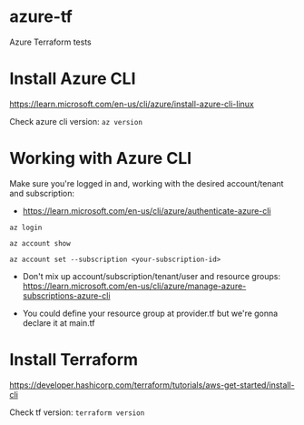 # azure-tf
Azure Terraform tests

# Install Azure CLI
https://learn.microsoft.com/en-us/cli/azure/install-azure-cli-linux 

Check azure cli version:
`az version`

# Working with Azure CLI

Make sure you're logged in and, working with the desired account/tenant and subscription: 
* https://learn.microsoft.com/en-us/cli/azure/authenticate-azure-cli

`az login`

`az account show`

`az account set --subscription <your-subscription-id>`

* Don't mix up account/subscription/tenant/user and resource groups: https://learn.microsoft.com/en-us/cli/azure/manage-azure-subscriptions-azure-cli

* You could define your resource group at provider.tf but we're gonna declare it at main.tf

# Install Terraform
https://developer.hashicorp.com/terraform/tutorials/aws-get-started/install-cli

Check tf version:
`terraform version`

